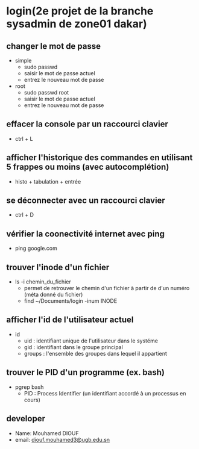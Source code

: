 # login(2e projet de la branche sysadmin de zone01 dakar)
## changer le mot de passe
- simple
    - sudo passwd
    - saisir le mot de passe actuel
    - entrez  le nouveau mot de passe
- root
    - sudo passwd root
    - saisir le mot de passe actuel
    - entrez le nouveau mot de passe

## effacer la console par un raccourci clavier
- ctrl + L

## afficher l'historique des commandes en utilisant 5 frappes ou moins (avec autocomplétion)
- histo + tabulation + entrée

## se déconnecter avec un raccourci clavier
- ctrl + D

## vérifier la coonectivité internet avec ping
- ping google.com

## trouver l'inode d'un fichier
- ls -i chemin_du_fichier
    - permet de retrouver le chemin d'un fichier à partir de d'un numéro (méta donné du fichier)
    - find ~/Documents/login -inum INODE

## afficher l'id de l'utilisateur actuel
- id
    - uid : identifiant unique de l'utilisateur dans le systéme
    - gid : identifiant dans le groupe principal
    - groups : l'ensemble des groupes dans lequel il appartient

## trouver le PID d'un programme (ex. bash)
- pgrep bash
    - PID : Process Identifier (un identifiant accordé à un processus en cours)

## developer
- Name: Mouhamed DIOUF
- email: diouf.mouhamed3@ugb.edu.sn